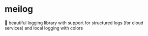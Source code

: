 # meilog
:page_with_curl: beautiful logging library with support for structured logs (for cloud services) and local logging with colors
